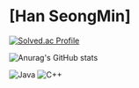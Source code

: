 # [Han SeongMin]
[![Solved.ac Profile](http://mazassumnida.wtf/api/v2/generate_badge?boj=b12e34e56)](https://solved.ac/b12e34e56/)

![Anurag's GitHub stats](https://github-readme-stats.vercel.app/api?username=winteeeee&show_icons=true&theme=radical)

![Java](https://img.shields.io/badge/Java-007396.svg?&style=for-the-badge&logo=Java&logoColor=white)
![C++](https://img.shields.io/badge/C++-00599C.svg?&style=for-the-badge&logo=C++&logoColor=white)
